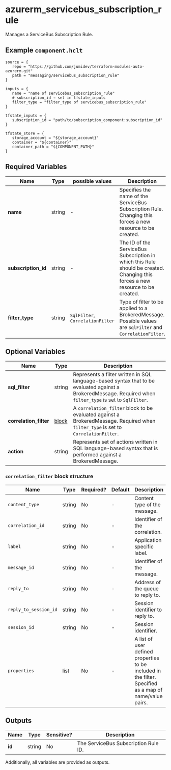 # azurerm_servicebus_subscription_rule

Manages a ServiceBus Subscription Rule.

## Example `component.hclt`

```hcl
source = {
   repo = "https://github.com/jumidev/terraform-modules-auto-azurerm.git"   
   path = "messaging/servicebus_subscription_rule"   
}

inputs = {
   name = "name of servicebus_subscription_rule"   
   # subscription_id → set in tfstate_inputs
   filter_type = "filter_type of servicebus_subscription_rule"   
}

tfstate_inputs = {
   subscription_id = "path/to/subscription_component:subscription_id"   
}

tfstate_store = {
   storage_account = "${storage_account}"   
   container = "${container}"   
   container_path = "${COMPONENT_PATH}"   
}

```

## Required Variables

| Name | Type |  possible values |  Description |
| ---- | --------- |  ----------- | ----------- |
| **name** | string |  -  |  Specifies the name of the ServiceBus Subscription Rule. Changing this forces a new resource to be created. | 
| **subscription_id** | string |  -  |  The ID of the ServiceBus Subscription in which this Rule should be created. Changing this forces a new resource to be created. | 
| **filter_type** | string |  `SqlFilter`, `CorrelationFilter`  |  Type of filter to be applied to a BrokeredMessage. Possible values are `SqlFilter` and `CorrelationFilter`. | 

## Optional Variables

| Name | Type |  Description |
| ---- | --------- |  ----------- |
| **sql_filter** | string |  Represents a filter written in SQL language-based syntax that to be evaluated against a BrokeredMessage. Required when `filter_type` is set to `SqlFilter`. | 
| **correlation_filter** | [block](#correlation_filter-block-structure) |  A `correlation_filter` block to be evaluated against a BrokeredMessage. Required when `filter_type` is set to `CorrelationFilter`. | 
| **action** | string |  Represents set of actions written in SQL language-based syntax that is performed against a BrokeredMessage. | 

### `correlation_filter` block structure

| Name | Type | Required? | Default | Description |
| ---- | ---- | --------- | ------- | ----------- |
| `content_type` | string | No | - | Content type of the message. |
| `correlation_id` | string | No | - | Identifier of the correlation. |
| `label` | string | No | - | Application specific label. |
| `message_id` | string | No | - | Identifier of the message. |
| `reply_to` | string | No | - | Address of the queue to reply to. |
| `reply_to_session_id` | string | No | - | Session identifier to reply to. |
| `session_id` | string | No | - | Session identifier. |
| `properties` | list | No | - | A list of user defined properties to be included in the filter. Specified as a map of name/value pairs. |



## Outputs

| Name | Type | Sensitive? | Description |
| ---- | ---- | --------- | --------- |
| **id** | string | No  | The ServiceBus Subscription Rule ID. | 

Additionally, all variables are provided as outputs.
